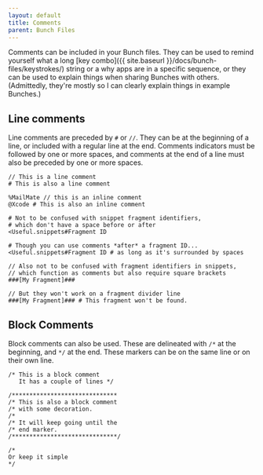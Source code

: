 ```yaml
---
layout: default
title: Comments
parent: Bunch Files
---
```

Comments can be included in your Bunch files. They can be used to remind yourself what a long [key combo]({{ site.baseurl }}/docs/bunch-files/keystrokes/) string or a why apps are in a specific sequence, or they can be used to explain things when sharing Bunches with others. (Admittedly, they're mostly so I can clearly explain things in example Bunches.)

## Line comments

Line comments are preceded by `#` or `//`. They can be at the beginning of a line, or included with a regular line at the end. Comments indicators must be followed by one or more spaces, and comments at the end of a line must also be preceded by one or more spaces.

```
// This is a line comment
# This is also a line comment

%MailMate // this is an inline comment
@Xcode # This is also an inline comment

# Not to be confused with snippet fragment identifiers, 
# which don't have a space before or after
<Useful.snippets#Fragment ID

# Though you can use comments *after* a fragment ID...
<Useful.snippets#Fragment ID # as long as it's surrounded by spaces

// Also not to be confused with fragment identifiers in snippets, 
// which function as comments but also require square brackets
###[My Fragment]###

// But they won't work on a fragment divider line
###[My Fragment]### # This fragment won't be found.
```

## Block Comments

Block comments can also be used. These are delineated with `/*` at the beginning, and `*/` at the end. These markers can be on the same line or on their own line.

```
/* This is a block comment
   It has a couple of lines */

/******************************
/* This is also a block comment
/* with some decoration.
/*
/* It will keep going until the
/* end marker.
/******************************/

/*
Or keep it simple
*/
```
